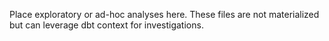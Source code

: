 Place exploratory or ad-hoc analyses here. These files are not materialized but can leverage dbt context for investigations.
